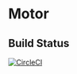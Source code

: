 Motor
=====

Build Status
------------
[![CircleCI](https://dl.circleci.com/status-badge/img/gh/motor-dev/Motor/tree/master.svg?style=svg)](https://dl.circleci.com/status-badge/redirect/gh/motor-dev/Motor/tree/master)

